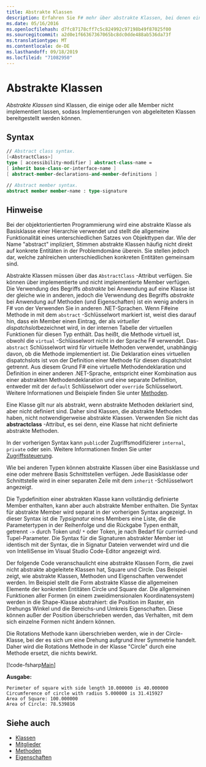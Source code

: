 ```yaml
---
title: Abstrakte Klassen
description: Erfahren Sie F# mehr über abstrakte Klassen, bei denen einige oder alle Member nicht implementiert werden und allgemeine Funktionen eines unterschiedlichen Satzes von Objekttypen darstellen.
ms.date: 05/16/2016
ms.openlocfilehash: d7fc87178cff7c5c824992c97198b49f87025f00
ms.sourcegitcommit: a2d0e1f66367367065bc8dc0dde488ab536da73f
ms.translationtype: MT
ms.contentlocale: de-DE
ms.lasthandoff: 09/18/2019
ms.locfileid: "71082950"
---
```

# <a name="abstract-classes"></a>Abstrakte Klassen

*Abstrakte Klassen* sind Klassen, die einige oder alle Member nicht implementiert lassen, sodass Implementierungen von abgeleiteten Klassen bereitgestellt werden können.

## <a name="syntax"></a>Syntax

```fsharp
// Abstract class syntax.
[<AbstractClass>]
type [ accessibility-modifier ] abstract-class-name =
[ inherit base-class-or-interface-name ]
[ abstract-member-declarations-and-member-definitions ]

// Abstract member syntax.
abstract member member-name : type-signature
```

## <a name="remarks"></a>Hinweise

Bei der objektorientierten Programmierung wird eine abstrakte Klasse als Basisklasse einer Hierarchie verwendet und stellt die allgemeine Funktionalität eines unterschiedlichen Satzes von Objekttypen dar. Wie der Name "abstract" impliziert, Stimmen abstrakte Klassen häufig nicht direkt auf konkrete Entitäten in der Problemdomäne überein. Sie stellen jedoch dar, welche zahlreichen unterschiedlichen konkreten Entitäten gemeinsam sind.

Abstrakte Klassen müssen über das `AbstractClass` -Attribut verfügen. Sie können über implementierte und nicht implementierte Member verfügen. Die Verwendung des Begriffs *abstrakte* bei Anwendung auf eine Klasse ist der gleiche wie in anderen, jedoch die Verwendung des Begriffs *abstrakte* bei Anwendung auf Methoden (und Eigenschaften) ist ein wenig anders in F# von der Verwenden Sie in anderen .NET-Sprachen. Wenn F#eine Methode in mit dem `abstract` -Schlüsselwort markiert ist, weist dies darauf hin, dass ein Member einen Eintrag, der als *virtueller dispatchslot*bezeichnet wird, in der internen Tabelle der virtuellen Funktionen für diesen Typ enthält. Das heißt, die Methode virtuell ist, obwohl die `virtual` -Schlüsselwort nicht in der Sprache F# verwendet. Das- `abstract` Schlüsselwort wird für virtuelle Methoden verwendet, unabhängig davon, ob die Methode implementiert ist. Die Deklaration eines virtuellen dispatchslots ist von der Definition einer Methode für diesen dispatchslot getrennt. Aus diesem Grund F# eine virtuelle Methodendeklaration und Definition in einer anderen .NET-Sprache, entspricht einer Kombination aus einer abstrakten Methodendeklaration und eine separate Definition, entweder mit der `default` Schlüsselwort oder `override` Schlüsselwort. Weitere Informationen und Beispiele finden Sie unter [Methoden](./members/methods.md).

Eine Klasse gilt nur als abstrakt, wenn abstrakte Methoden deklariert sind, aber nicht definiert sind. Daher sind Klassen, die abstrakte Methoden haben, nicht notwendigerweise abstrakte Klassen. Verwenden Sie nicht das **abstractclass** -Attribut, es sei denn, eine Klasse hat nicht definierte abstrakte Methoden.

In der vorherigen Syntax kann `public`der Zugriffsmodifizierer `internal`, `private` oder sein. Weitere Informationen finden Sie unter [Zugriffssteuerung](access-control.md).

Wie bei anderen Typen können abstrakte Klassen über eine Basisklasse und eine oder mehrere Basis Schnittstellen verfügen. Jede Basisklasse oder Schnittstelle wird in einer separaten Zeile mit dem `inherit` -Schlüsselwort angezeigt.

Die Typdefinition einer abstrakten Klasse kann vollständig definierte Member enthalten, kann aber auch abstrakte Member enthalten. Die Syntax für abstrakte Member wird separat in der vorherigen Syntax angezeigt. In dieser Syntax ist die *Typsignatur* eines Members eine Liste, die die Parametertypen in der Reihenfolge und die Rückgabe Typen enthält, getrennt `->` durch Token und/ `*` oder Token, je nach Bedarf für currried-und Tupel-Parameter. Die Syntax für die Signaturen abstrakter Member ist identisch mit der Syntax, die in Signatur Dateien verwendet wird und die von IntelliSense im Visual Studio Code-Editor angezeigt wird.

Der folgende Code veranschaulicht eine abstrakte Klassen Form, die zwei nicht abstrakte abgeleitete Klassen hat, Square und Circle. Das Beispiel zeigt, wie abstrakte Klassen, Methoden und Eigenschaften verwendet werden. Im Beispiel stellt die Form abstrakte Klasse die allgemeinen Elemente der konkreten Entitäten Circle und Square dar. Die allgemeinen Funktionen aller Formen (in einem zweidimensionalen Koordinatensystem) werden in die Shape-Klasse abstrahiert: die Position im Raster, ein Drehungs Winkel und die Bereichs-und Umkreis Eigenschaften. Diese können außer der Position überschrieben werden, das Verhalten, mit dem sich einzelne Formen nicht ändern können.

Die Rotations Methode kann überschrieben werden, wie in der Circle-Klasse, bei der es sich um eine Drehung aufgrund ihrer Symmetrie handelt. Daher wird die Rotations Methode in der Klasse "Circle" durch eine Methode ersetzt, die nichts bewirkt.

[!code-fsharp[Main](~/samples/snippets/fsharp/lang-ref-1/snippet2901.fs)]

**Ausgabe:**

```console
Perimeter of square with side length 10.000000 is 40.000000
Circumference of circle with radius 5.000000 is 31.415927
Area of Square: 100.000000
Area of Circle: 78.539816
```

## <a name="see-also"></a>Siehe auch

- [Klassen](classes.md)
- [Mitglieder](./members/index.md)
- [Methoden](./members/methods.md)
- [Eigenschaften](./members/Properties.md)
